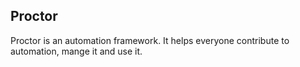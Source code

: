 ## Proctor

Proctor is an automation framework. It helps everyone contribute to automation, mange it and use it.
